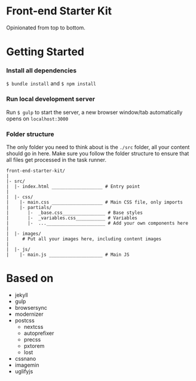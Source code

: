 # Front-end Starter Kit

Opinionated from top to bottom.

# Getting Started

### Install all dependencies

`$ bundle install` and `$ npm install`

### Run local development server

Run `$ gulp` to start the server, a new browser window/tab automatically opens on `localhost:3000`

### Folder structure

The only folder you need to think about is the `./src` folder, all your content should go in here.
Make sure you follow the folder structure to ensure that all files get processed in the task runner.

```
front-end-starter-kit/
|
|- src/
|  |- index.html ___________________ # Entry point
|
|  |- css/
|    |- main.css ___________________ # Main CSS file, only imports
|    |- partials/
|       |-  _base.css________________ # Base styles
|       |-  _variables.css___________ # Variables
|       |-  ...______________________ # Add your own components here
|
|  |- images/
|     # Put all your images here, including content images
|
|  |- js/
|    |- main.js ____________________ # Main JS
```

# Based on

- jekyll
- gulp
- browsersync
- modernizer
- postcss
  - nextcss
  - autoprefixer
  - precss
  - pxtorem
  - lost
- cssnano
- imagemin
- uglifyjs
